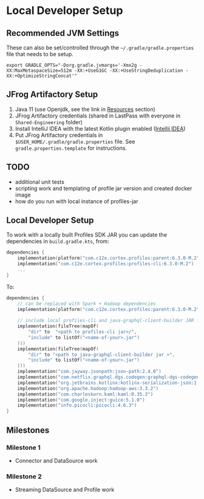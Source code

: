 # Local Developer Setup

## Recommended JVM Settings

These can also be set/controlled through the `~/.gradle/gradle.properties` file that needs to be setup.
```
export GRADLE_OPTS="-Dorg.gradle.jvmargs='-Xmx2g -XX:MaxMetaspaceSize=512m -XX:+UseG1GC -XX:+UseStringDeduplication -XX:+OptimizeStringConcat'"
```

## JFrog Artifactory Setup

1. Java 11 (use Openjdk, see the link in [Resources](#resources) section)
1. JFrog Artifactory credentials (shared in LastPass with everyone in `Shared-Engineering` folder)
1. Install IntelliJ IDEA with the latest Kotlin plugin enabled ([Intellij IDEA](https://www.jetbrains.com/idea/))
1. Put JFrog Artifactory credentials in `$USER_HOME/.gradle/gradle.properties` file. See `gradle.properties.template` for instructions. 

## TODO
* additional unit tests
* scripting work and templating of profile jar version and created docker image
* how do you run with local instance of profiles-jar

## Local Developer Setup

To work with a locally built Profiles SDK JAR you can update the dependencies in `build.gradle.kts`, from:
```kotlin
dependencies {
    implementation(platform("com.c12e.cortex.profiles:parent:6.3.0-M.2"))
    implementation("com.c12e.cortex.profiles:profiles-cli:6.3.0-M.2")
    ...
}
```

To:
```kotlin
dependencies {
    // can be replaced with Spark + Hadoop dependencies
    implementation(platform("com.c12e.cortex.profiles:parent:6.3.0-M.2"))
    
    // include local profiles-cli and java-graphql-client-builder JAR files and dependencies
    implementation(fileTree(mapOf(
        "dir" to  "<path to profiles-cli jar>/",
        "include" to listOf("<name-of-your>.jar")
    )))
    implementation(fileTree(mapOf(
        "dir" to "<path to java-graphql-client-builder jar >",
        "include" to listOf("<name-of-your>.jar")
    )))
    implementation("com.jayway.jsonpath:json-path:2.4.0")
    implementation("com.netflix.graphql.dgs.codegen:graphql-dgs-codegen-client-core:5.1.17")
    implementation("org.jetbrains.kotlinx:kotlinx-serialization-json:1.3.3")
    implementation("org.apache.hadoop:hadoop-aws:3.3.2")
    implementation("com.charleskorn.kaml:kaml:0.35.3")
    implementation("com.google.inject:guice:5.1.0")
    implementation("info.picocli:picocli:4.6.3")
}
```

## Milestones

### Milestone 1
* Connector and DataSource work

### Milestone 2
* Streaming DataSource and Profile work

